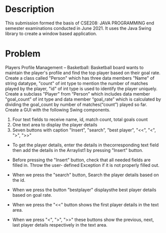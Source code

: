 # Description

This submission formed the basis of CSE208: JAVA PROGRAMMING end semester examinations conducted in June 2021.
It uses the Java Swing library to create a window based application.

# Problem

Players Profile Management – Basketball:
Basketball board wants to maintain the player's profile and find the top player based on their goal rate.
Create a class called "Person" which has three data members "Name" of string datatype, "count" of
int type to mention the number of matches played by the player, "id" of int type is used to identify the
player uniquely.
Create a subclass "Player" from “Person” which includes data member "goal_count" of int type and
data member “goal_rate” which is calculated by dividing the goal_count by number of
matches(“count”) played so far.
Create a GUI with the following Swing components.

1. Four text fields to receive name, id, match count, total goals count
2. One text area to display the player details
3. Seven buttons with caption "Insert", "search", "best player", "<<", "<", ">", ">>"

- To get the player details, enter the details in thecorresponding text field then add the details in
  the Arraylist1 by pressing "Insert" button.

- Before pressing the "Insert" button, check that all needed fields are filled in. Throw the user-
  defined Exception if it is not properly filled out.

- When we press the "search" button, Search the player details based on the id.
- When we press the button "bestplayer" displaysthe best player details based on goal rate.
- When we press the "<<" button shows the first player details in the text area.
- When we press "<", ">", ">>" these buttons show the previous, next, last player details
  respectively in the text area.
